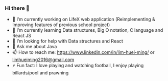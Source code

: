### Hi there 👋
- 🔭 I’m currently working on LifeX web application (Reimplementing & Improving features of previous school project)
- 🌱 I’m currently learning Data structures, Big O notation, C language and React JS
- 🤔 I’m looking for help with Data structures and React
- 💬 Ask me about Java
- 📫 How to reach me: https://www.linkedin.com/in/lim-huei-ming/ or limhueiming2016@gmail.com
- ⚡ Fun fact: I love playing and watching football, I enjoy playing billards/pool and prawning
